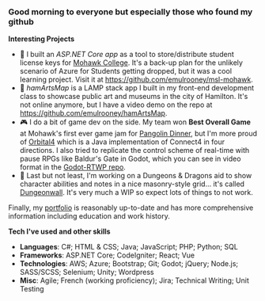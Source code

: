 ### Good morning to everyone but especially those who found my github

**Interesting Projects**
* 🏫 I built an *ASP.NET Core app* as a tool to store/distribute student license keys for [Mohawk College](https://mohawkcollege.ca). It's a back-up plan for the unlikely scenario of Azure for Students getting dropped, but it was a cool learning project. Visit it at https://github.com/emulrooney/msl-mohawk.
* 🎨 *hamArtsMap* is a LAMP stack app I built in my front-end development class to showcase public art and museums in the city of Hamilton. It's not online anymore, but I have a video demo on the repo at https://github.com/emulrooney/hamArtsMap.
* 🎮 I do a bit of game dev on the side. My team won **Best Overall Game** at Mohawk's first ever game jam for [Pangolin Dinner](https://github.com/emulrooney/PangolinGameJam), but I'm more proud of [Orbital4](https://github.com/emulrooney/Orbital4) which is a Java implementation of Connect4 in four directions. I also tried to replicate the control scheme of real-time with pause RPGs like Baldur's Gate in Godot, which you can see in video format in the [Godot-RTWP repo](https://github.com/emulrooney/godot-RTWP).
* 🐲 Last but not least, I'm working on a Dungeons & Dragons aid to show character abilities and notes in a nice masonry-style grid... it's called [Dungeonwall](https://github.com/emulrooney/dungeonwall). It's very much a WIP so expect lots of things to not work. 

Finally, my [portfolio](https://emulrooney.github.io) is reasonably up-to-date and has more comprehensive information including education and work history. 

**Tech I've used and other skills**
* **Languages**: C#; HTML & CSS; Java; JavaScript; PHP; Python; SQL
* **Frameworks**: ASP.NET Core; CodeIgniter; React; Vue
* **Technologies**: AWS; Azure; Bootstrap; Git; Godot; jQuery; Node.js; SASS/SCSS; Selenium; Unity; Wordpress
* **Misc**: Agile; French (working proficiency); Jira; Technical Writing; Unit Testing
